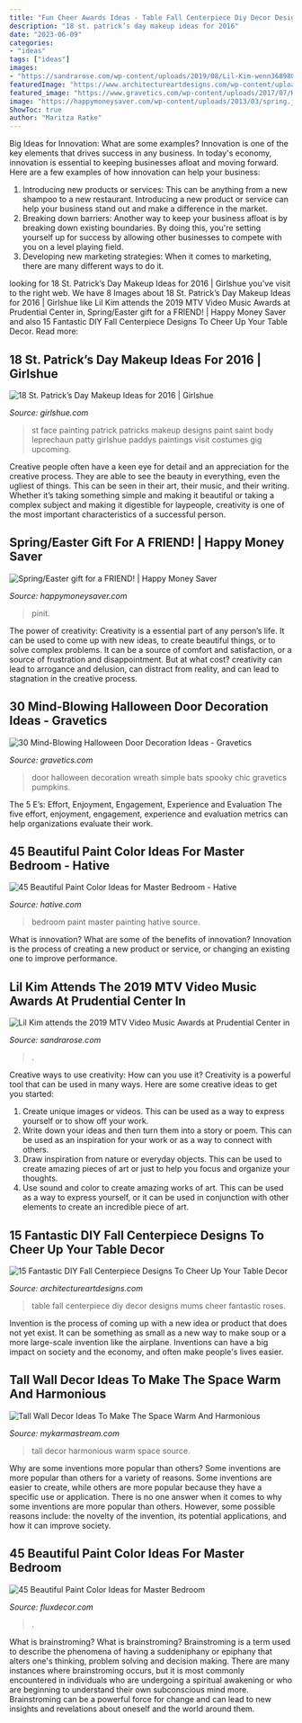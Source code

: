 ```yaml
---
title: "Fun Cheer Awards Ideas - Table Fall Centerpiece Diy Decor Designs Mums Cheer Fantastic Roses"
description: "18 st. patrick’s day makeup ideas for 2016"
date: "2023-06-09"
categories:
- "ideas"
tags: ["ideas"]
images:
- "https://sandrarose.com/wp-content/uploads/2019/08/Lil-Kim-wenn36898009.jpg"
featuredImage: "https://www.architectureartdesigns.com/wp-content/uploads/2018/09/15-Fantastic-DIY-Fall-Centerpiece-Designs-To-Cheer-Up-Your-Table-Decor-11.jpg"
featured_image: "https://www.gravetics.com/wp-content/uploads/2017/07/Hang-a-rustic-spooky-wreath-from-your-door.-Use-vines-and-chic-black-bats.-As-simple-as-that..jpg"
image: "https://happymoneysaver.com/wp-content/uploads/2013/03/spring.jpg"
ShowToc: true
author: "Maritza Ratke"
---
```



Big Ideas for Innovation: What are some examples?
Innovation is one of the key elements that drives success in any business. In today's economy, innovation is essential to keeping businesses afloat and moving forward. Here are a few examples of how innovation can help your business: 
1. Introducing new products or services: This can be anything from a new shampoo to a new restaurant. Introducing a new product or service can help your business stand out and make a difference in the market. 
2. Breaking down barriers: Another way to keep your business afloat is by breaking down existing boundaries. By doing this, you're setting yourself up for success by allowing other businesses to compete with you on a level playing field. 
3. Developing new marketing strategies: When it comes to marketing, there are many different ways to do it.

	

		
looking for 18 St. Patrick’s Day Makeup Ideas for 2016 | Girlshue you've visit to the right web. We have 8 Images about 18 St. Patrick’s Day Makeup Ideas for 2016 | Girlshue like Lil Kim attends the 2019 MTV Video Music Awards at Prudential Center in, Spring/Easter gift for a FRIEND! | Happy Money Saver and also 15 Fantastic DIY Fall Centerpiece Designs To Cheer Up Your Table Decor. Read more:
		
    
## 18 St. Patrick’s Day Makeup Ideas For 2016 | Girlshue

<img loading=lazy src="http://www.girlshue.com/wp-content/uploads/2016/02/St.-Patricks-Day-make-up-2016-10.jpg" onerror="this.onerror=null;this.src='https://tse1.mm.bing.net/th?id=OIP.MfGjhATwQ9LvDDf_Sqmb9wHaJ4&amp;pid=15.1';" alt="18 St. Patrick’s Day Makeup Ideas for 2016 | Girlshue">

_Source: girlshue.com_

>st face painting patrick patricks makeup designs paint saint body leprechaun patty girlshue paddys paintings visit costumes gig upcoming. 

	

Creative people often have a keen eye for detail and an appreciation for the creative process. They are able to see the beauty in everything, even the ugliest of things. This can be seen in their art, their music, and their writing. Whether it’s taking something simple and making it beautiful or taking a complex subject and making it digestible for laypeople, creativity is one of the most important characteristics of a successful person.

    
## Spring/Easter Gift For A FRIEND! | Happy Money Saver

<img loading=lazy src="https://happymoneysaver.com/wp-content/uploads/2013/03/spring.jpg" onerror="this.onerror=null;this.src='https://tse4.mm.bing.net/th?id=OIP.3XErnD9-vZ0EiY8_7ZqLAgHaLH&amp;pid=15.1';" alt="Spring/Easter gift for a FRIEND! | Happy Money Saver">

_Source: happymoneysaver.com_

>pinit. 

	

The power of creativity:
Creativity is a essential part of any person’s life. It can be used to come up with new ideas, to create beautiful things, or to solve complex problems. It can be a source of comfort and satisfaction, or a source of frustration and disappointment. But at what cost? creativity can lead to arrogance and delusion, can distract from reality, and can lead to stagnation in the creative process.

    
## 30 Mind-Blowing Halloween Door Decoration Ideas - Gravetics

<img loading=lazy src="https://www.gravetics.com/wp-content/uploads/2017/07/Hang-a-rustic-spooky-wreath-from-your-door.-Use-vines-and-chic-black-bats.-As-simple-as-that..jpg" onerror="this.onerror=null;this.src='https://tse2.mm.bing.net/th?id=OIP.YA6B6JJcgHFk7IKCXr2HkQHaLH&amp;pid=15.1';" alt="30 Mind-Blowing Halloween Door Decoration Ideas - Gravetics">

_Source: gravetics.com_

>door halloween decoration wreath simple bats spooky chic gravetics pumpkins. 

	

The 5 E’s: Effort, Enjoyment, Engagement, Experience and Evaluation
The five effort, enjoyment, engagement, experience and evaluation metrics can help organizations evaluate their work.

    
## 45 Beautiful Paint Color Ideas For Master Bedroom - Hative

<img loading=lazy src="https://hative.com/wp-content/uploads/2015/05/master-bedroom-painting/25-master-bedroom-painting-ideas.jpg" onerror="this.onerror=null;this.src='https://tse1.mm.bing.net/th?id=OIP.XOwadQMYjtFOTufYBzpgJQHaKo&amp;pid=15.1';" alt="45 Beautiful Paint Color Ideas for Master Bedroom - Hative">

_Source: hative.com_

>bedroom paint master painting hative source. 

	

What is innovation? What are some of the benefits of innovation?
Innovation is the process of creating a new product or service, or changing an existing one to improve performance.

    
## Lil Kim Attends The 2019 MTV Video Music Awards At Prudential Center In

<img loading=lazy src="https://sandrarose.com/wp-content/uploads/2019/08/Lil-Kim-wenn36898009.jpg" onerror="this.onerror=null;this.src='https://tse4.mm.bing.net/th?id=OIP.34R7wd0n3kUKxn6r1t-QrAHaLH&amp;pid=15.1';" alt="Lil Kim attends the 2019 MTV Video Music Awards at Prudential Center in">

_Source: sandrarose.com_

>. 

	

Creative ways to use creativity: How can you use it?
Creativity is a powerful tool that can be used in many ways. Here are some creative ideas to get you started: 
1. Create unique images or videos. This can be used as a way to express yourself or to show off your work.
2. Write down your ideas and then turn them into a story or poem. This can be used as an inspiration for your work or as a way to connect with others.
3. Draw inspiration from nature or everyday objects. This can be used to create amazing pieces of art or just to help you focus and organize your thoughts.
4. Use sound and color to create amazing works of art. This can be used as a way to express yourself, or it can be used in conjunction with other elements to create an incredible piece of art.

    
## 15 Fantastic DIY Fall Centerpiece Designs To Cheer Up Your Table Decor

<img loading=lazy src="https://www.architectureartdesigns.com/wp-content/uploads/2018/09/15-Fantastic-DIY-Fall-Centerpiece-Designs-To-Cheer-Up-Your-Table-Decor-11.jpg" onerror="this.onerror=null;this.src='https://tse1.mm.bing.net/th?id=OIP.te2G4u2GXjEEUKUXW9UZsQHaLG&amp;pid=15.1';" alt="15 Fantastic DIY Fall Centerpiece Designs To Cheer Up Your Table Decor">

_Source: architectureartdesigns.com_

>table fall centerpiece diy decor designs mums cheer fantastic roses. 

	

Invention is the process of coming up with a new idea or product that does not yet exist. It can be something as small as a new way to make soup or a more large-scale invention like the airplane. Inventions can have a big impact on society and the economy, and often make people's lives easier.

    
## Tall Wall Decor Ideas To Make The Space Warm And Harmonious

<img loading=lazy src="https://mykarmastream.com/wp-content/uploads/2017/08/tall-wall-decor-12.jpg" onerror="this.onerror=null;this.src='https://tse3.mm.bing.net/th?id=OIP.OEIkSoiv5mMG8k3f4ckYOwDGEs&amp;pid=15.1';" alt="Tall Wall Decor Ideas To Make The Space Warm And Harmonious">

_Source: mykarmastream.com_

>tall decor harmonious warm space source. 

	

Why are some inventions more popular than others?
Some inventions are more popular than others for a variety of reasons. Some inventions are easier to create, while others are more popular because they have a specific use or application. There is no one answer when it comes to why some inventions are more popular than others. However, some possible reasons include: the novelty of the invention, its potential applications, and how it can improve society.

    
## 45 Beautiful Paint Color Ideas For Master Bedroom

<img loading=lazy src="https://fluxdecor.com/wp-content/uploads/2015/05/master-bedroom-painting/31-master-bedroom-painting-ideas.jpg" onerror="this.onerror=null;this.src='https://tse1.mm.bing.net/th?id=OIP.N_6edJkmJhUg_j78ELXcjwHaE7&amp;pid=15.1';" alt="45 Beautiful Paint Color Ideas for Master Bedroom">

_Source: fluxdecor.com_

>. 

	

What is brainstroming?
What is brainstroming? Brainstroming is a term used to describe the phenomena of having a suddeniphany or epiphany that alters one's thinking, problem solving and decision making. There are many instances where brainstroming occurs, but it is most commonly encountered in individuals who are undergoing a spiritual awakening or who are beginning to understand their own subconscious mind more. Brainstroming can be a powerful force for change and can lead to new insights and revelations about oneself and the world around them.

